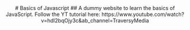 <center>
  # Basics of Javascript
## A dummy website to learn the basics of JavaScript.
  Follow the YT tutorial here: https://www.youtube.com/watch?v=hdI2bqOjy3c&ab_channel=TraversyMedia
</center>
